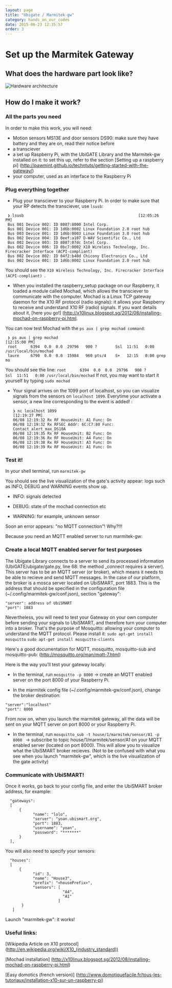 ```yaml
---
layout: page
title: "Ubigate / Marmitek-gw"
category: hands_on_our_codes
date: 2015-06-23 12:35:57
order: 3
---
```


# Set up the Marmitek Gateway

## What does the hardware part look like?

![Hardware architecture](https://github.com/pawmint/techntuts/blob/gh-pages/images/hardware.png?raw=true)

## How do I make it work?


### All the parts you need


In order to make this work, you will need:

* Motion sensors MS13E and door sensors DS90: make sure they have battery and they are on, read their notice before
* a transciever
* a set up Raspberry Pi, with the UbiGATE Library and the Marmitek-gw installed on it: to set this up, refer to the section [Setting up a raspberry pi] (http://pawmint.github.io/techntuts/getting-started-with-the-gateway/)
* your computer, used as an interface to the Raspberry Pi 


### Plug everything together


* Plug your transciever to your Raspberry Pi. In order to make sure that your RP detects the transciever, use ```lsusb```:

```
 ❯ lsusb                                                  [12:05:26 PM] 
 Bus 001 Device 002: ID 8087:8000 Intel Corp. 
 Bus 001 Device 001: ID 1d6b:0002 Linux Foundation 2.0 root hub 
 Bus 003 Device 001: ID 1d6b:0003 Linux Foundation 3.0 root hub 
 Bus 002 Device 004: ID 0eef:a107 D-WAV Scientific Co., Ltd 
 Bus 002 Device 003: ID 8087:07dc Intel Corp. 
 Bus 002 Device 006: ID 0bc7:0002 X10 Wireless Technology, Inc. Firecracker Interface (ACPI-compliant) 
 Bus 002 Device 002: ID 04f2:b40d Chicony Electronics Co., Ltd 
 Bus 002 Device 001: ID 1d6b:0002 Linux Foundation 2.0 root hub 
 ```

You should see the ```X10 Wireless Technology, Inc. Firecracker Interface (ACPI-compliant) ```.



* When you installed the raspberry_setup package on our Raspberry, it loaded a module called Mochad, which allows the transciever to communicate with the computer. Mochad is a Linux TCP gateway daemon for the X10 RF protocol (radio signals): it allows your Raspberry to receive and understand X10 RF (radio) signals. If you want details about it, [here you go!] (http://x10linux.blogspot.sg/2012/08/installing-mochad-on-raspberry-pi.html.

 You can now test Mochad with the ``` ps aux | grep mochad command ```:

 ```
  ❯ ps aux | grep mochad                                                                                                           [12:15:00 PM] 
  root      6394  0.0  0.0  29796   900 ?        Ssl  11:51   0:00 /usr/local/bin/mochad 
  laure     6790  0.0  0.0  15984   960 pts/4    S+   12:15   0:00 grep mo
  ```

  You should see the line:
  ``` root      6394  0.0  0.0  29796   900 ?        Ssl  11:51   0:00 /usr/local/bin/mochad ```
  If not, you may want to start it yourself by typing ```sudo mochad```


* Your signal arrives on the 1099 port of localhost, so you can visualize signals from the sensors on ```localhost 1099```. Everytime your activate a sensor, a new line corresponding to the event is added! :

  ```
  ❯ nc localhost 1099                                                                                                              [12:19:27 PM] 
  06/08 12:19:32 Rx RF HouseUnit: A1 Func: On 
  06/08 12:19:32 Rx RFSEC Addr: 6C:C7:80 Func: Contact_alert_max_DS10A 
  06/08 12:19:35 Rx RF HouseUnit: B2 Func: On 
  06/08 12:19:36 Rx RF HouseUnit: A4 Func: On 
  06/08 12:19:38 Rx RF HouseUnit: A3 Func: On 
  06/08 12:19:39 Rx RF HouseUnit: A1 Func: On 
  ```
  

### Test it!

In your shell terminal, run 
  ```marmitek-gw```

You should see the live visualization of the gate's activity appear: logs such as INFO, DEBUG and WARNING events show up.

* INFO: signals detected

* DEBUG: state of the mochad connection etc

* WARNING: for example, unknown sensor


Soon an error appears: "no MQTT connection"! 
Why?!!!

Because you need an MQTT enabled server to run marmitek-gw:


### Create a local MQTT enabled server for test purposes
  
The Ubigate Library connects to a server to send its processed information (UbiGATE/ubigate/gate.py, line 68: the method _connect requires a server). This server has to be an MQTT server (or broker), which means it needs to be able to recieve and send MQTT messages. In the case of our platform, the broker is a mosca server located on UbiSMART, port 1883. This is the address that should be specified in the configuration file (~/.config/marmitek-gw/conf.json), section "gateway":

```
"server": address of UbiSMART
"port": 1883
```

Nevertheless, you will need to test your Gateway on your own computer before sending your signals to UbiSMART, and therefore turn your computer into a broker. That's the purpose of Mosquitto: allowing your computer to understand the MQTT protocol. Please install it:
```sudo apt-get install mosquitto```
```sudo apt-get install mosquitto-clients```

Here's a good documentation for MQTT, mosquitto, mosquitto-sub and mosquitto-pub: (http://mosquitto.org/man/mqtt-7.html)

Here is the way you'll test your gateway locally:

* In the terminal, run ```mosquitto -p 8000``` →  create an MQTT enabled server on the port 8000 of your Raspberry Pi.

* In the marmitek config file (~/.config/marmitek-gw/conf.json), change the broker destination:
```
"server":"localhost" 
"port": 8000
```
From now on, when you launch the marmitek gateway, all the data will be sent on your MQTT server on port 8000 or your Raspberry Pi.

* In the terminal, run ```mosquitto_sub -t house/1/marmitek/sensor/A1 -p 8000 ``` →  subscribe to topic house/1/marmitek/sensor/A1 on your MQTT enabled server (located on port 8000). This will allow you to visualize what the UbiSMART broker recieves.
(Not to be confused with what you see when you launch "marmitek-gw", which is the live visualization of the gate activity)


### Communicate with UbiSMART!

Once it works, go back to your config file, and enter the UbiSMART broker address, for example:

```
  "gateways": 
  [
      {
            "name": "lolo",
            "server": "yoan.ubismart.org",
            "port": 1883,
            "username": "yoan",
            "password": "*******"
      } 
  ],
```

You will also need to specify your sensors:

```
  "houses": 
  [
      {
            "id": 3,
            "name": "House3",
            "prefix": "<housePrefix>",
            "sensors": [
                         "A4",
                         "A1"
                       ]
       }
   ]
```  

Launch "marmitek-gw": it works!


### Useful links:

  [Wikipedia Article on X10 protocol] (http://en.wikipedia.org/wiki/X10_(industry_standard))

  [Mochad installation] (http://x10linux.blogspot.sg/2012/08/installing-mochad-on-raspberry-pi.html)

  [Easy domotics (french version)] (http://www.domotiquefacile.fr/tous-les-tutoriaux/installation-x10-sur-un-raspberry-pi)


